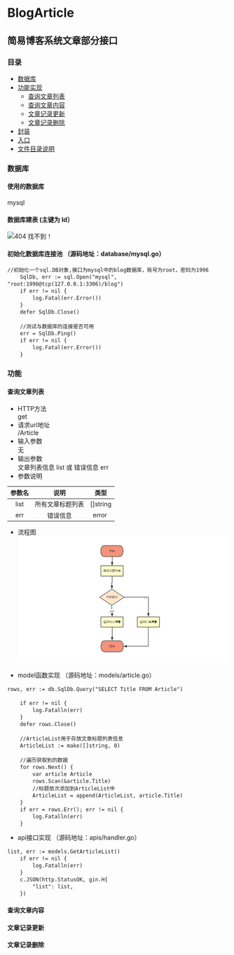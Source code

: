 # BlogArticle

## 简易博客系统文章部分接口

### 目录
* [数据库](#数据库)
* [功能实现](#功能)
  * [查询文章列表](#查询文章列表)
  * [查询文章内容](#查询文章内容)
  * [文章记录更新](#文章记录更新)
  * [文章记录删除](#文章记录删除)
* [封装](#封装)
* [入口](#入口)
* [文件目录说明](#文件目录)

### 数据库
#### 使用的数据库<br>
mysql<br>
#### 数据库建表 (主键为 Id）<br>
![404 找不到！](https://github.com/jookme/BlogArticle/blob/master/img/database/article%E8%A1%A8.png "artic表")<br>
#### 初始化数据库连接池    （源码地址：database/mysql.go）<br>
```
//初始化一个sql.DB对象,接口为mysql中的blog数据库，账号为root，密码为1996
	SqlDb, err := sql.Open("mysql", "root:1996@tcp(127.0.0.1:3306)/blog")
	if err != nil {
		log.Fatal(err.Error())
	}
	defer SqlDb.Close()

	//测试与数据库的连接是否可用
	err = SqlDb.Ping()
	if err != nil {
		log.Fatal(err.Error())
	}
```  

### 功能
#### 查询文章列表
* HTTP方法<br>
get<br>
* 请求url地址<br>
/Article<br>
* 输入参数<br>
无<br>
* 输出参数<br>
文章列表信息 list 或 错误信息 err<br>
* 参数说明<br>

|参数名|说明|类型| 
|:--------------:|:---------------:|:-----------:|
|list| 所有文章标题列表 |  []string  |  
|err|错误信息|   error    |  

* 流程图<br>
![404 找不到！](https://github.com/jookme/BlogArticle/blob/master/img/flowchart/%E6%9F%A5%E8%AF%A2%E6%96%87%E7%AB%A0%E5%88%97%E8%A1%A8.png "")<br>

* model函数实现  （源码地址：models/article.go）<br>
```
rows, err := db.SqlDb.Query("SELECT Title FROM Article")

	if err != nil {
		log.Fatalln(err)
	}
	defer rows.Close()

	//ArticleList用于存放文章标题列表信息
	ArticleList := make([]string, 0)

	//遍历获取到的数据
	for rows.Next() {
		var article Article
		rows.Scan(&article.Title)
		//标题依次添加到ArticleList中
		ArticleList = append(ArticleList, article.Title)
	}
	if err = rows.Err(); err != nil {
		log.Fatalln(err)
	}
```
* api接口实现  （源码地址：apis/handler.go）<br>
```
list, err := models.GetArticleList()
	if err != nil {
		log.Fatalln(err)
	}
	c.JSON(http.StatusOK, gin.H{
		"list": list,
	})
```

#### 查询文章内容
#### 文章记录更新
#### 文章记录删除



